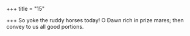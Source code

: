+++
title = "15"

+++
So yoke the ruddy horses today! O Dawn rich in prize mares;
then convey to us all good portions.
